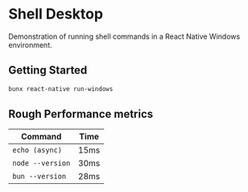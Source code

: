 # Shell Desktop

Demonstration of running shell commands in a React Native Windows environment.

## Getting Started

```sh
bunx react-native run-windows
```

## Rough Performance metrics

| Command          | Time |
| ---------------- | ---- |
| `echo (async)`   | 15ms |
| `node --version` | 30ms |
| `bun --version`  | 28ms |
